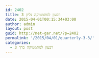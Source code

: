 ```yaml
---
id: 2402
title: רבעון למתמטיקה גליון 3
date: 2015-04-01T00:15:34+03:00
author: admin
layout: post
guid: http://net-gar.net/?p=2402
permalink: '/2015/04/01/quarterly-3-3/'
categories:
  - רבעון למתמטיקה כרך 3
---
```


